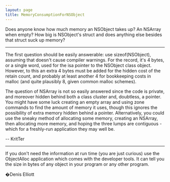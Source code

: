 ```yaml
---
layout: page
title: MemoryConsumptionForNSObject
---
```


Does anyone know how much memory an NSObject takes up?  An NSArray when empty?  How big is NSObject's struct and does anything else besides that struct suck up memory?

----

The first question should be easily answerable: use     sizeof(NSObject), assuming that doesn't cause compiler warnings. For the record, it's 4 bytes, or a single word, used for the     isa pointer to the NSObject class object. However, to this an extra 4 bytes must be added for the hidden cost of the retain count, and probably at least another 4 for bookkeeping costs in malloc (and quite plausibly 8, given common malloc schemes).

The question of NSArray is not so easily answered since the code is private, and moreover hidden behind both a class cluster and, doubtless, a pointer. You might have some luck creating an empty array and using zone commands to find the amount of memory it uses, though this ignores the possibility of extra memory hidden behind a pointer. Alternatively, you could use the sneaky method of allocating some memory, creating an NSArray, then allocating more memory, and hoping the three lumps are contiguous - which for a freshly-run application they may well be.

-- KritTer

----

If you don't need the information at run time (you are just curious) use the ObjectAlloc application which comes with the developer tools. It can tell you the size in bytes of any object in your program or any other program.

�Denis Elliott

